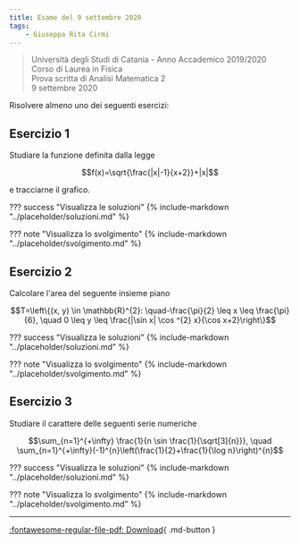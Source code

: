 ```yaml
---
title: Esame del 9 settembre 2020
tags:
    - Giuseppa Rita Cirmi
---
```


>Università degli Studi di Catania - Anno Accademico 2019/2020<br>
Corso di Laurea in Fisica<br>
Prova scritta di Analisi Matematica 2<br>
9 settembre 2020

Risolvere almeno uno dei seguenti esercizi:

## Esercizio 1
Studiare la funzione definita dalla legge

$$f(x)=\sqrt{\frac{|x|-1}{x+2}}+|x|$$

e tracciarne il grafico.

??? success "Visualizza le soluzioni"
    {% include-markdown "../placeholder/soluzioni.md" %}

??? note "Visualizza lo svolgimento"
    {% include-markdown "../placeholder/svolgimento.md" %}

## Esercizio 2
Calcolare l'area del seguente insieme piano

$$T=\left\{(x, y) \in \mathbb{R}^{2}: \quad-\frac{\pi}{2} \leq x \leq \frac{\pi}{6}, \quad 0 \leq y \leq \frac{|\sin x| \cos ^{2} x}{\cos x+2}\right\}$$

??? success "Visualizza le soluzioni"
    {% include-markdown "../placeholder/soluzioni.md" %}

??? note "Visualizza lo svolgimento"
    {% include-markdown "../placeholder/svolgimento.md" %}

## Esercizio 3
Studiare il carattere delle seguenti serie numeriche

$$\sum_{n=1}^{+\infty} \frac{1}{n \sin \frac{1}{\sqrt[3]{n}}}, \quad \sum_{n=1}^{+\infty}(-1)^{n}\left(\frac{1}{2}+\frac{1}{\log n}\right)^{n}$$

??? success "Visualizza le soluzioni"
    {% include-markdown "../placeholder/soluzioni.md" %}

??? note "Visualizza lo svolgimento"
    {% include-markdown "../placeholder/svolgimento.md" %}

---

[:fontawesome-regular-file-pdf: Download](pdf/2020-09-09.pdf){ .md-button }
